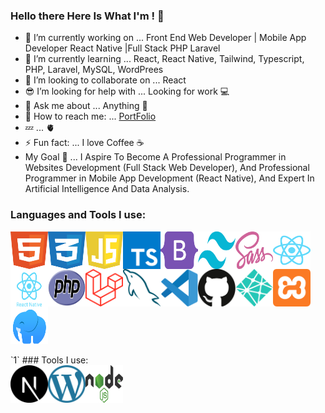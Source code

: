 ### Hello there Here Is What I'm ! 👋

- 🔭 I’m currently working on ... Front End Web Developer | Mobile App Developer React Native |Full Stack PHP Laravel
- 🌱 I’m currently learning ... React, React Native, Tailwind, Typescript, PHP, Laravel, MySQL, WordPrees
- 👯 I’m looking to collaborate on ... React 
- 😎 I’m looking for help with ... Looking for work 💻
- 💬 Ask me about ... Anything 👋
- 💌 How to reach me: ... [PortFolio](https://x39ome.github.io/portfolio_sam/)
- 💤 ... 🫀
- ⚡ Fun fact: ... I love Coffee :coffee:
- My Goal 🎯 ... I Aspire To Become A Professional Programmer in Websites Development (Full Stack Web Developer), And Professional Programmer in Mobile App Development (React Native), And Expert In Artificial Intelligence And Data Analysis.


### Languages and Tools I use:

<div style="display: flex; justify-content: flex-start; flex-wrap: wrap;">
  
  <img width="60px" height="60px" align="left" alt="HTML5" src="./icons/html.svg" />
  <img width="60px" height="60px" align="left" alt="CSS" src="./icons/css.svg" />
  <img width="60px" height="60px" align="left" alt="Javascript" src="./icons/javascript.svg" />
  <img width="60px" height="60px" align="left" alt="Typescript" src="./icons/typescript.svg" />
  <img width="60px" height="60px" align="left" alt="Bootstrap" src="./icons/bootstrap.svg" />
  <img width="60px" height="60px" align="left" alt="Tailwind" src="./icons/tailwindcss.svg" />
  <img width="60px" height="60px" align="left" alt="sass" src="./icons/sass.svg" />
  <img width="60px" height="60px" align="left" alt="React" src="./icons/react.svg" />
  <img width="60px" height="60px" align="left" alt="React Native" src="./icons/react-native.svg" />
  <img width="60px" height="60px" align="left" alt="Php" src="./icons/php.svg" />
  <img width="60px" height="60px" align="left" alt="Laravel" src="./icons/laravel.svg" />
  <img width="60px" height="60px" align="left" alt="MySQL" src="./icons/mysql.svg" />
  <img width="60px" height="60px" align="left" alt="VSCode" src="./icons/vscode.svg" />
  <img width="60px" height="60px" align="left" alt="Github" src="./icons/github.svg" />
  <img width="60px" height="60px" align="left" alt="Netlify" src="./icons/netlify.svg" />
  <img width="60px" height="60px" align="left" alt="Xammp" src="./icons/xampp.svg" />
  <img width="60px" height="60px" style='display:block' align="left" alt="Laragon" src="./icons/laragon.svg" />

</div>

<br />
`1`
### Tools I use:

<div style="color: blue">
  <img width="60px" height="60px" align="left" alt="Next Js" src="./icons/next-js.svg" />
  <img width="60px" height="60px" align="left" alt="Wordpress" src="./icons/wordpress.svg" />
  <img width="60px" height="60px" align="left" alt="Node Js" src="./icons/nodejs.svg" />
</div>
